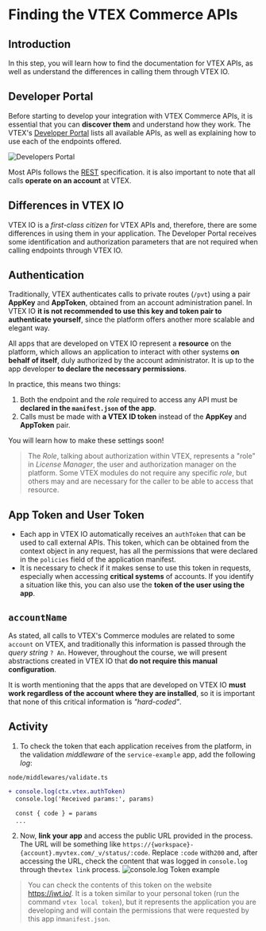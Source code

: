 # Finding the VTEX Commerce APIs

## Introduction

In this step, you will learn how to find the documentation for VTEX APIs, as well as understand the differences in calling them through VTEX IO.

## Developer Portal

Before starting to develop your integration with VTEX Commerce APIs, it is essential that you can **discover them** and understand how they work. The VTEX's [Developer Portal](https://developers.vtex.com/docs/guides/getting-started-list-of-rest-apis) lists all available APIs, as well as explaining how to use each of the endpoints offered.

![Developers Portal](https://user-images.githubusercontent.com/18706156/92934603-0f3be080-f41e-11ea-95f7-34f0238a8d96.png)

Most APIs follows the [REST](https://en.wikipedia.org/wiki/Representational_state_transfer) specification. it is also important to note that all calls **operate on an account** at VTEX.

## Differences in VTEX IO

VTEX IO is a _first-class citizen_ for VTEX APIs and, therefore, there are some differences in using them in your application. The Developer Portal receives some identification and authorization parameters that are not required when calling endpoints through VTEX IO.

## Authentication

Traditionally, VTEX authenticates calls to private routes (`/pvt`) using a pair **AppKey** and **AppToken**, obtained from an account administration panel. In VTEX IO **it is not recommended to use this key and token pair to authenticate yourself**, since the platform offers another more scalable and elegant way.

All apps that are developed on VTEX IO represent a **resource** on the platform, which allows an application to interact with other systems **on behalf of itself**, duly authorized by the account administrator. It is up to the app developer **to declare the necessary permissions**.

In practice, this means two things:

1. Both the endpoint and the _role_ required to access any API must be **declared in the `manifest.json` of the app**.
2. Calls must be made with **a VTEX ID token** instead of the **AppKey** and **AppToken** pair.

You will learn how to make these settings soon!

> The _Role_, talking about authorization within VTEX, represents a "role" in _License Manager_, the user and authorization manager on the platform. Some VTEX modules do not require any specific _role_, but others may and are necessary for the caller to be able to access that resource.

## App Token and User Token

- Each app in VTEX IO automatically receives an `authToken` that can be used to call external APIs. This token, which can be obtained from the context object in any request, has all the permissions that were declared in the `policies` field of the application manifest.
- It is necessary to check if it makes sense to use this token in requests, especially when accessing **critical systems** of accounts. If you identify a situation like this, you can also use the **token of the user using the app**.

## `accountName`

As stated, all calls to VTEX's Commerce modules are related to some `account` on VTEX, and traditionally this information is passed through the _query string_ `? An`. However, throughout the course, we will present abstractions created in VTEX IO that **do not require this manual configuration**.

It is worth mentioning that the apps that are developed on VTEX IO **must work regardless of the account where they are installed**, so it is important that none of this critical information is _"hard-coded"_.

## Activity

1. To check the token that each application receives from the platform, in the validation _middleware_ of the `service-example` app, add the following _log_:

`node/middlewares/validate.ts`

```diff
+ console.log(ctx.vtex.authToken)
  console.log('Received params:', params)

  const { code } = params
  ...
```

2. Now, **link your app** and access the public URL provided in the process. The URL will be something like `https://{workspace}-{account}.myvtex.com/_v/status/:code`. Replace `:code` with`200` and, after accessing the URL, check the content that was logged in `console.log` through the`vtex link` process.
   ![console.log Token example](https://user-images.githubusercontent.com/18706156/93616134-b4206580-f9aa-11ea-8331-0fbecc7cf586.png)

> You can check the contents of this token on the website https://jwt.io/. It is a token similar to your personal token (run the command `vtex local token`), but it represents the application you are developing and will contain the permissions that were requested by this app in`manifest.json`.
